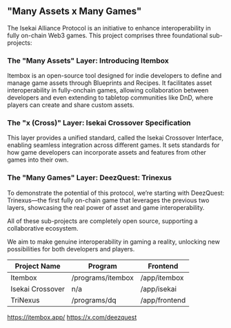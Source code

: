 ## "Many Assets x Many Games"

The Isekai Alliance Protocol is an initiative to enhance interoperability in fully on-chain Web3 games. This project comprises three foundational sub-projects:

### The "Many Assets" Layer: Introducing Itembox
Itembox is an open-source tool designed for indie developers to define and manage game assets through Blueprints and Recipes. 
It facilitates asset interoperability in fully-onchain games, allowing collaboration between developers and even extending to tabletop communities like DnD, where players can create and share custom assets.

### The "x (Cross)" Layer: Isekai Crossover Specification
This layer provides a unified standard, called the Isekai Crossover Interface, enabling seamless integration across different games. It sets standards for how game developers can incorporate assets and features from other games into their own.

### The "Many Games" Layer: DeezQuest: Trinexus
To demonstrate the potential of this protocol, we’re starting with DeezQuest: Trinexus—the first fully on-chain game that leverages the previous two layers, showcasing the real power of asset and game interoperability.

All of these sub-projects are completely open source, supporting a collaborative ecosystem.

We aim to make genuine interoperability in gaming a reality, unlocking new possibilities for both developers and players.


| Project Name     | Program            | Frontend           |
|------------------|--------------------|--------------------|
| Itembox          | /programs/itembox  | /app/itembox       |
| Isekai Crossover | n/a                | /app/isekai        |
| TriNexus         | /programs/dq       | /app/frontend      |

https://itembox.app/
https://x.com/deezquest






